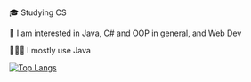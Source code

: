 <!---
Xico26/Xico26 is a ✨ special ✨ repository because its `README.md` (this file) appears on your GitHub profile.
You can click the Preview link to take a look at your changes.
--->
🎓 Studying CS

👀 I am interested in Java, C# and OOP in general, and Web Dev

🧑🏻‍💻 I mostly use Java

[![Top Langs](https://github-readme-stats.vercel.app/api/top-langs/?username=Xico26&layout=donut-vertical&theme=dark)](https://github.com/anuraghazra/github-readme-stats)
